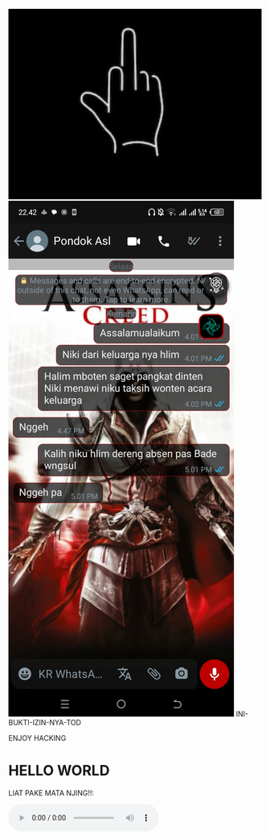 ![alt text](https://github.com/BOGpln/INI-BUKTI-IZIN-NYA-TOD-/blob/main/GIF-240220_070943.gif?raw=true)
![alt text](https://github.com/BOGpln/INI-BUKTI-IZIN-NYA-TOD-/blob/main/bukti.jpg?raw=true)
INI-BUKTI-IZIN-NYA-TOD
<html lang="en">
<head>
  <meta charset="UTF-8">
  ENJOY HACKING 
</head>
<body>
  <h1>HELLO WORLD</h1>
  <p>LIAT PAKE MATA NJING!!:</p>
  <audio controls>
  <audio src="https://github.com/BOGpln/INI-BUKTI-IZIN-NYA-TOD-/blob/main/Alan%20Walker%20Alone%20Lyrics.mp3" type="audio/mp3"
